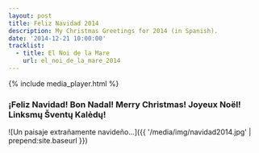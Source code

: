 ```yaml
---
layout: post
title: Feliz Navidad 2014
description: My Christmas Greetings for 2014 (in Spanish).
date: '2014-12-21 10:00:00'
tracklist:
  - title: El Noi de la Mare
    url: el_noi_de_la_mare_2014
---
```


{% include media_player.html %}

### ¡Feliz Navidad! Bon Nadal! Merry Christmas! Joyeux Noël! Linksmų Šventų Kalėdų!

![Un paisaje extrañamente navideño...]({{ '/media/img/navidad2014.jpg' | prepend:site.baseurl }})
